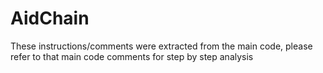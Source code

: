 # AidChain

These instructions/comments were extracted from the main code, please refer to that main code comments for step by step analysis

